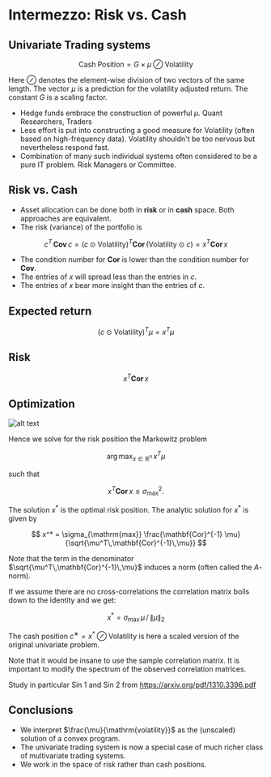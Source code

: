 # Intermezzo: Risk vs. Cash

## Univariate Trading systems

$$\mathrm{Cash\;Position} = G \times \mu \oslash \mathrm{Volatility}$$

Here $\oslash$ denotes the element-wise division of two vectors of the same length.
The vector $\mu$ is a prediction for the volatility adjusted return.
The constant $G$ is a scaling factor.

* Hedge funds embrace the construction of powerful $\mu$. Quant Researchers, Traders
* Less effort is put into constructing a good measure for Volatility
  (often based on high-frequency data). Volatility shouldn't be too nervous but
  nevertheless respond fast.
* Combination of many such individual systems often considered to be a pure IT
  problem. Risk Managers or Committee.

## Risk vs. Cash

* Asset allocation can be done both in **risk** or in **cash** space. Both approaches
  are equivalent.
* The risk (variance) of the portfolio is

$$
c^T\,\mathbf{Cov}\,c
= (c \odot \mathrm{Volatility})^T \mathbf{Cor}\,( \mathrm{Volatility} \odot c)
= x^T \mathbf{Cor}\,x
$$

* The condition number for $\mathbf{Cor}$ is lower than the condition number
  for $\mathbf{Cov}$.
* The entries of $x$ will spread less than the entries in $c$.
* The entries of $x$ bear more insight than the entries of $c$.

## Expected return

$$
(c \odot \mathrm{Volatility})^T \mu = x^T \mu
$$

## Risk

$$
x^T \mathbf{Cor}\,x
$$

## Optimization

![alt text](img/2223.png "Title")

Hence we solve for the risk position the Markowitz problem

$$
\arg\max_{x\in\mathbb{R}^n}\,x^T \mu
$$

such that

$$
x^T \mathbf{Cor}\,x \leq \sigma^2_{\mathrm{max}}.
$$

The solution $x^*$ is the optimal risk position. The analytic solution for $x^*$
is given by

$$
x^* = \sigma_{\mathrm{max}} \frac{\mathbf{Cor}^{-1} \mu}{\sqrt{\mu^T\,\mathbf{Cor}^{-1}\,\mu}}
$$

Note that the term in the denominator $\sqrt{\mu^T\,\mathbf{Cor}^{-1}\,\mu}$
induces a norm (often called the $A$-norm).

If we assume there are no cross-correlations the correlation matrix boils down
to the identity and we get:

$$
x^* = \sigma_{\mathrm{max}}\,{\mu}\, /\, \lVert   \mu \rVert_2
$$

The cash position $c^∗=x^* \oslash \mathrm{Volatility}$  is here a scaled version
of the original univariate problem.

Note that it would be insane to use the sample correlation matrix.
It is important to modify the spectrum of the observed correlation matrices.

Study in particular Sin 1 and Sin 2 from
<https://arxiv.org/pdf/1310.3396.pdf>

## Conclusions

* We interpret $\frac{\mu}{\mathrm{volatility}}$ as the (unscaled) solution
  of a convex program.
* The univariate trading system is now a special case of much richer class
  of multivariate trading systems.
* We work in the space of risk rather than cash positions.
